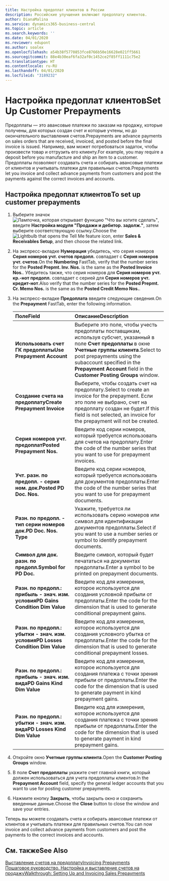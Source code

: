 ```yaml
---
title: Настройка предоплат клиентов в России
description: Российские улучшения включают предоплату клиентов.
author: DianaMalina
ms.service: dynamics365-business-central
ms.topic: article
ms.search.keywords: ''
ms.date: 04/01/2020
ms.reviewer: edupont
ms.author: soalex
ms.openlocfilehash: a54b38f5770853fce8766b50e16628e021ff5661
ms.sourcegitcommit: 88e4b30eaf6fa32af0c1452ce2f85ff1111c75e2
ms.translationtype: HT
ms.contentlocale: ru-RU
ms.lasthandoff: 04/01/2020
ms.locfileid: "3189232"
---
```

# <a name="set-up-customer-prepayments"></a><span data-ttu-id="007ae-103">Настройка предоплат клиентов</span><span class="sxs-lookup"><span data-stu-id="007ae-103">Set Up Customer Prepayments</span></span>

<span data-ttu-id="007ae-104">Предоплаты — это авансовые платежи по заказам на продажу, которые получены, для которых создан счет и которые учтены, но до окончательного выставления счетов.</span><span class="sxs-lookup"><span data-stu-id="007ae-104">Prepayments are advance payments on sales orders that are received, invoiced, and posted before the final invoice is issued.</span></span> <span data-ttu-id="007ae-105">Например, вам может потребоваться задаток, чтобы произвести товар и отгрузить его клиенту.</span><span class="sxs-lookup"><span data-stu-id="007ae-105">For example, you may require a deposit before you manufacture and ship an item to a customer.</span></span> <span data-ttu-id="007ae-106">Предоплаты позволяют создавать счета и собирать авансовые платежи от клиентов и учитывать платежи для правильных счетов.</span><span class="sxs-lookup"><span data-stu-id="007ae-106">Prepayments let you invoice and collect advance payments from customers and post the payments against the correct invoices and accounts.</span></span>

## <a name="to-set-up-customer-prepayments"></a><span data-ttu-id="007ae-107">Настройка предоплат клиентов</span><span class="sxs-lookup"><span data-stu-id="007ae-107">To set up customer prepayments</span></span>

1. <span data-ttu-id="007ae-108">Выберите значок ![Лампочка, которая открывает функцию "Что вы хотите сделать"](../../media/ui-search/search_small.png "Что вы хотите сделать"), введите **Настройка модуля "Продажи и дебитор. задолж."**, затем выберите соответствующую ссылку.</span><span class="sxs-lookup"><span data-stu-id="007ae-108">Choose the ![Lightbulb that opens the Tell Me feature](../../media/ui-search/search_small.png "Tell me what you want to do") icon, enter **Sales & Receivables Setup**, and then choose the related link.</span></span>

2. <span data-ttu-id="007ae-109">На экспресс-вкладке **Нумерация** убедитесь, что серия номеров **Серия номеров учт. счетов предопл.** совпадает с **Серия номеров учт. счетов**.</span><span class="sxs-lookup"><span data-stu-id="007ae-109">On the **Numbering** FastTab, verify that the number series for the **Posted Prepmt. Inv. Nos.** is the same as the **Posted Invoice Nos.**.</span></span> <span data-ttu-id="007ae-110">Убедитесь также, что серия номеров для **Серия номеров учт. кр.-нот предопл.** совпадает с серией для **Серия номеров учт. кредит-нот**.</span><span class="sxs-lookup"><span data-stu-id="007ae-110">Also verify that the number series for the **Posted Prepmt. Cr. Memo Nos.** is the same as the **Posted Credit Memo Nos.**.</span></span>

3. <span data-ttu-id="007ae-111">На экспресс-вкладке **Предоплата** введите следующие сведения.</span><span class="sxs-lookup"><span data-stu-id="007ae-111">On the **Prepayment** FastTab, enter the following information.</span></span>

   | <span data-ttu-id="007ae-112">Поле</span><span class="sxs-lookup"><span data-stu-id="007ae-112">Field</span></span>                             | <span data-ttu-id="007ae-113">Описание</span><span class="sxs-lookup"><span data-stu-id="007ae-113">Description</span></span>                                                  |
   | :-------------------------------- | :----------------------------------------------------------- |
   | <span data-ttu-id="007ae-114">**Использовать счет ГК предоплаты**</span><span class="sxs-lookup"><span data-stu-id="007ae-114">**Use Prepayment Account**</span></span>        | <span data-ttu-id="007ae-115">Выберите это поле, чтобы учесть предоплаты поставщикам, используя субсчет, указанный в поле **Счет предоплаты** в окне **Учетные группы клиента**.</span><span class="sxs-lookup"><span data-stu-id="007ae-115">Select to post prepayments using the subaccount specified in the **Prepayment Account** field in the **Customer Posting Groups** window.</span></span> |
   | <span data-ttu-id="007ae-116">**Создание счета на предоплату**</span><span class="sxs-lookup"><span data-stu-id="007ae-116">**Create Prepayment Invoice**</span></span>     | <span data-ttu-id="007ae-117">Выберите, чтобы создать счет на предоплату.</span><span class="sxs-lookup"><span data-stu-id="007ae-117">Select to create an invoice for the prepayment.</span></span> <span data-ttu-id="007ae-118">Если это поле не выбрано, счет на предоплату создан не будет.</span><span class="sxs-lookup"><span data-stu-id="007ae-118">If this field is not selected, an invoice for the prepayment will not be created.</span></span> |
   | <span data-ttu-id="007ae-119">**Серия номеров учт. предоплат**</span><span class="sxs-lookup"><span data-stu-id="007ae-119">**Posted Prepayment Nos.**</span></span>        | <span data-ttu-id="007ae-120">Введите код серии номеров, который требуется использовать для счетов на предоплату.</span><span class="sxs-lookup"><span data-stu-id="007ae-120">Enter the code of the number series that you want to use for prepayment invoices.</span></span> |
   | <span data-ttu-id="007ae-121">**Учт. разн. по предопл. - серия ном. док.**</span><span class="sxs-lookup"><span data-stu-id="007ae-121">**Posted PD Doc. Nos.**</span></span>           | <span data-ttu-id="007ae-122">Введите код серии номеров, который требуется использовать для документов предоплаты.</span><span class="sxs-lookup"><span data-stu-id="007ae-122">Enter the code of the number series that you want to use for prepayment documents.</span></span> |
   | <span data-ttu-id="007ae-123">**Разн. по предопл. - тип серии номеров док.**</span><span class="sxs-lookup"><span data-stu-id="007ae-123">**PD Doc. Nos. Type**</span></span>             | <span data-ttu-id="007ae-124">Укажите, требуется ли использовать серию номеров или символ для идентификации документов предоплаты.</span><span class="sxs-lookup"><span data-stu-id="007ae-124">Select if you want to use a number series or symbol to identify prepayment documents.</span></span> |
   | <span data-ttu-id="007ae-125">**Символ для док. разн. по предопл.**</span><span class="sxs-lookup"><span data-stu-id="007ae-125">**Symbol for PD Doc.**</span></span>            | <span data-ttu-id="007ae-126">Введите символ, который будет печататься на документах предоплаты.</span><span class="sxs-lookup"><span data-stu-id="007ae-126">Enter a symbol to be printed on prepayment documents.</span></span>        |
   | <span data-ttu-id="007ae-127">**Разн. по предопл.: прибыль - знач. изм. условия**</span><span class="sxs-lookup"><span data-stu-id="007ae-127">**PD Gains Condition Dim Value**</span></span>  | <span data-ttu-id="007ae-128">Введите код для измерения, которое используется для создания условной прибыли от предоплаты.</span><span class="sxs-lookup"><span data-stu-id="007ae-128">Enter the code for the dimension that is used to generate conditional prepayment gains.</span></span> |
   | <span data-ttu-id="007ae-129">**Разн. по предопл.: убытки - знач. изм. условия**</span><span class="sxs-lookup"><span data-stu-id="007ae-129">**PD Losses Condition Dim Value**</span></span> | <span data-ttu-id="007ae-130">Введите код для измерения, которое используется для создания условного убытка от предоплаты.</span><span class="sxs-lookup"><span data-stu-id="007ae-130">Enter the code for the dimension that is used to generate conditional prepayment losses.</span></span> |
   | <span data-ttu-id="007ae-131">**Разн. по предопл.: прибыль - знач. изм. вида**</span><span class="sxs-lookup"><span data-stu-id="007ae-131">**PD Gains Kind Dim Value**</span></span>       | <span data-ttu-id="007ae-132">Введите код для измерения, которое используется для создания платежа с точки зрения прибыли от предоплаты.</span><span class="sxs-lookup"><span data-stu-id="007ae-132">Enter the code for the dimension that is used to generate payment in kind prepayment gains.</span></span> |
   | <span data-ttu-id="007ae-133">**Разн. по предопл.: убытки - знач. изм. вида**</span><span class="sxs-lookup"><span data-stu-id="007ae-133">**PD Losses Kind Dim Value**</span></span>      | <span data-ttu-id="007ae-134">Введите код для измерения, которое используется для создания платежа с точки зрения прибыли от предоплаты.</span><span class="sxs-lookup"><span data-stu-id="007ae-134">Enter the code for the dimension that is used to generate payment in kind prepayment gains.</span></span> |

4. <span data-ttu-id="007ae-135">Откройте окно **Учетные группы клиента**.</span><span class="sxs-lookup"><span data-stu-id="007ae-135">Open the **Customer Posting Groups** window.</span></span>

5. <span data-ttu-id="007ae-136">В поле **Счет предоплаты** укажите счет главной книги, который должен использоваться для учета предоплаты клиентов.</span><span class="sxs-lookup"><span data-stu-id="007ae-136">In the **Prepayment Account** field, specify the general ledger accounts that you want to use for posting customer prepayments.</span></span>

6. <span data-ttu-id="007ae-137">Нажмите кнопку **Закрыть**, чтобы закрыть окно и сохранить введенные данные.</span><span class="sxs-lookup"><span data-stu-id="007ae-137">Choose the **Close** button to close the window and save your entries.</span></span>

<span data-ttu-id="007ae-138">Теперь вы можете создавать счета и собирать авансовые платежи от клиентов и учитывать платежи для правильных счетов.</span><span class="sxs-lookup"><span data-stu-id="007ae-138">You can now invoice and collect advance payments from customers and post the payments to the correct invoices and accounts.</span></span>

## <a name="see-also"></a><span data-ttu-id="007ae-139">См. также</span><span class="sxs-lookup"><span data-stu-id="007ae-139">See Also</span></span>

[<span data-ttu-id="007ae-140">Выставление счетов на предоплату</span><span class="sxs-lookup"><span data-stu-id="007ae-140">Invoicing Prepayments</span></span>](../../finance-invoice-prepayments.md)  
[<span data-ttu-id="007ae-141">Пошаговое руководство. Настройка и выставление счетов на продажу</span><span class="sxs-lookup"><span data-stu-id="007ae-141">Walkthrough: Setting Up and Invoicing Sales Prepayments</span></span>](../../walkthrough-setting-up-and-invoicing-sales-prepayments.md)  
